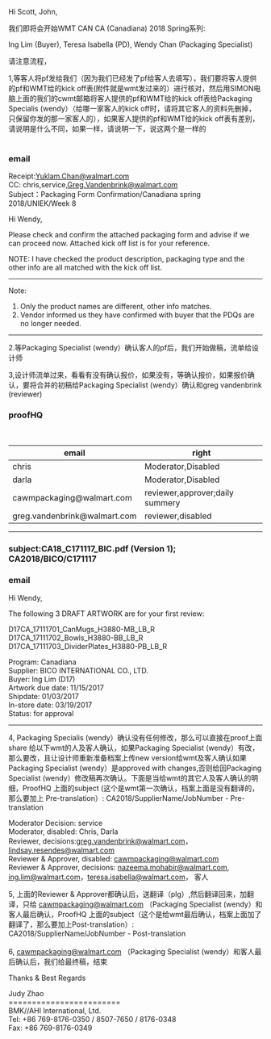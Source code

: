 Hi Scott, John, <br>

我们即将会开始WMT CAN CA (Canadiana) 2018 Spring系列:<br>

Ing Lim (Buyer), Teresa Isabella (PD), Wendy Chan (Packaging Specialist)<br>

请注意流程，<br>

1,等客人将pf发给我们（因为我们已经发了pf给客人去填写），我们要将客人提供的pf和WMT给的kick off表(附件就是wmt发过来的）进行核对，然后用SIMON电脑上面的我们的cwmt邮箱将客人提供的pf和WMT给的kick off表给Packaging Specialis (wendy）（给哪一家客人的kick off时，请将其它客人的资料先删掉，只保留你发的那一家客人的），如果客人提供的pf和WMT给的kick off表有差别，请说明是什么不同，如果一样，请说明一下，说这两个是一样的<br>
<br>
### email
Receipt:Yuklam.Chan@walmart.com<br>
CC: chris,service,Greg.Vandenbrink@walmart.com<br>
Subject：Packaging Form Confirmation/Canadiana spring 2018/UNIEK/Week 8<br>

Hi Wendy,<br>

Please check and confirm the attached packaging form and advise if we can proceed now. Attached kick off list is for your reference.<br>

NOTE: I have checked the product description, packaging type and the other info are all matched with the kick off list.
<br>
<hr>
Note: <br>
 
1. Only the product names are different, other info matches.<br>
2. Vendor informed us they have confirmed with buyer that the PDQs are no longer needed. <br>
<hr>
2.等Packaging Specialist (wendy）确认客人的pf后，我们开始做稿，流单给设计师<br>

3,设计师流单过来，看看有没有确认报价，如果没有，等确认报价，如果报价确认，要将合并的初稿给Packaging Specialist (wendy）确认和greg vandenbrink (reviewer)<br>
### proofHQ
<table>
 <thead>
    <tr>
     <th>email</th><th>right</th>  
    </tr>
 </thead>
 <tbody>
   <tr>
     <td>chris</td>
     <td>Moderator,Disabled</td>
   </tr>
   <tr>
     <td>darla</td>
     <td>Moderator,Disabled</td>
   </tr>
   <tr>
     <td>cawmpackaging@walmart.com</td>
     <td>reviewer,approver;daily summery</td>
   </tr>
   <tr>
     <td>greg.vandenbrink@walmart.com</td>
     <td>reviewer,disabled</td>
   </tr>
 </tbody>
</table>
<hr>

### subject:CA18_C171117_BIC.pdf (Version 1); CA2018/BICO/C171117
### email
Hi Wendy, <br>
 
The following 3 DRAFT ARTWORK are for your first review:<br>
 
D17CA_17111701_CanMugs_H3880-MB_LB_R<br>
D17CA_17111702_Bowls_H3880-BB_LB_R<br>
D17CA_17111703_DividerPlates_H3880-PB_LB_R<br>
 
Program: Canadiana<br>
Supplier: BICO INTERNATIONAL CO., LTD.<br>
Buyer:  Ing Lim (D17)<br>
Artwork due date: 11/15/2017<br>
Shipdate: 01/03/2017<br>
In-store date: 03/19/2017<br>
Status:  for approval<br>
<hr>
4, Packaging Specialis (wendy）确认没有任何修改，那么可以直接在proof上面share 给以下wmt的人及客人确认，如果Packaging Specialist (wendy）有改，那么要改，且让设计师重新准备档案上传new version给wmt及客人确认如果Packaging Specialist (wendy）是approved with changes,否则给回Packaging Specialist (wendy）修改稿再次确认。下面是当给wmt的其它人及客人确认的明细，ProofHQ 上面的subject (这个是wmt第一次确认，档案上面是没有翻译的，那么要加上 Pre-translation）: CA2018/SupplierName/JobNumber - Pre-translation<br>

Moderator Decision: service<br>
Moderator, disabled: Chris, Darla <br>
Reviewer, decisions:greg.vandenbrink@walmart.com，lindsay.resendes@walmart.com<br>
Reviewer & Approver, disabled: cawmpackaging@walmart.com<br>
Reviewer & Approver, decisions: nazeema.mohabir@walmart.com, ing.lim@walmart.com，teresa.isabella@walmart.com， 客人<br>

5, 上面的Reviewer & Approver都确认后，送翻译（plg）,然后翻译回来，加翻译，只给 cawmpackaging@walmart.com （Packaging Specialist (wendy）和客人最后确认，ProofHQ 上面的subject（这个是给wmt最后确认，档案上面加了翻译了，那么要加上Post-translation）:<br> CA2018/SupplierName/JobNumber - Post-translation<br>
<br>
6, cawmpackaging@walmart.com （Packaging Specialist (wendy）和客人最后确认后，我们给最终稿，结束<br>

Thanks & Best Regards<br>
 
Judy Zhao<br>
========================<br>
BMK//AHI International, Ltd.<br>
Tel: +86  769-8176-0350 / 8507-7650 / 8176-0348<br>
Fax: +86  769-8176-0349<br>
